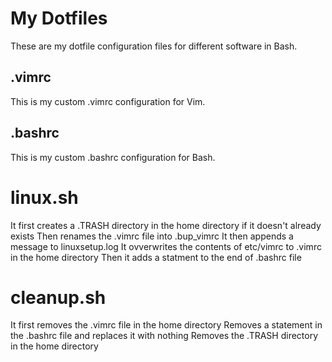 # My Dotfiles
These are my dotfile configuration files for different software in Bash.
## .vimrc
This is my custom .vimrc configuration for Vim.
## .bashrc
This is my custom .bashrc configuration for Bash.

# linux.sh
It first creates a .TRASH directory in the home directory if it doesn't already exists 
Then renames the .vimrc file into .bup_vimrc 
It then appends a message to linuxsetup.log
It ovverwrites the contents of etc/vimrc to .vimrc in the home directory 
Then it adds a statment to the end of .bashrc file 

# cleanup.sh
It first removes the .vimrc file in the home directory 
Removes a statement in the .bashrc file and replaces it with nothing 
Removes the .TRASH directory in the home directory 